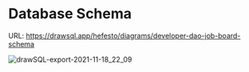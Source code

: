 # Database Schema

URL: https://drawsql.app/hefesto/diagrams/developer-dao-job-board-schema

![drawSQL-export-2021-11-18_22_09](https://user-images.githubusercontent.com/45052332/142431552-1f496a60-0685-4771-9f36-2c9a6f4cf357.png)
